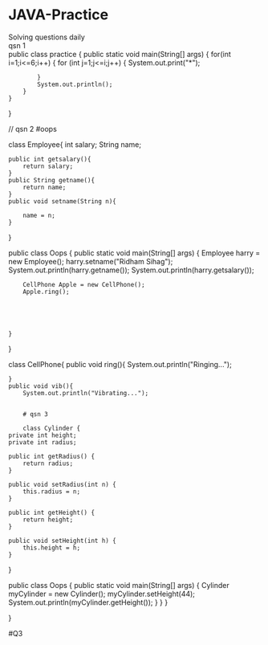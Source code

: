# JAVA-Practice
Solving questions daily
<br>
qsn 1
<br>
public class practice {
    public static void main(String[] args) {
        for(int i=1;i<=6;i++)
        {
            for (int j=1;j<=i;j++)
            {
                System.out.print("*");

            }
            System.out.println();
        }
    }
    
}

// qsn 2 #oops


class Employee{
    int salary;
    String name;

    public int getsalary(){
        return salary;
    }
    public String getname(){
        return name;
    }
    public void setname(String n){

        name = n;
    }
}

public class Oops {
    public static void main(String[] args) {
        Employee harry = new Employee();
        harry.setname("Ridham Sihag");
        System.out.println(harry.getname());
        System.out.println(harry.getsalary());

        CellPhone Apple = new CellPhone();
        Apple.ring();
        

        
        
        
    }


    
}

class CellPhone{
    public void ring(){
        System.out.println("Ringing...");

    }
    public void vib(){
        System.out.println("Vibrating...");


        # qsn 3

        class Cylinder {
    private int height;
    private int radius;

    public int getRadius() {
        return radius;
    }

    public void setRadius(int n) {
        this.radius = n;
    }

    public int getHeight() {
        return height;
    }

    public void setHeight(int h) {
        this.height = h;
    }
}

public class Oops {
    public static void main(String[] args) {
        Cylinder myCylinder = new Cylinder();
        myCylinder.setHeight(44);
        System.out.println(myCylinder.getHeight());
    }
}
    }

}



#Q3

